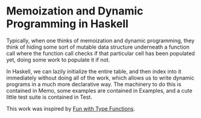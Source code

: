 # Memoization and Dynamic Programming in Haskell

Typically, when one thinks of memoization and dynamic programming, they think
of hiding some sort of mutable data structure underneath a function call where
the function call checks if that particular cell has been populated yet, doing
some work to populate it if not.

In Haskell, we can lazily initialize the entire table, and then index into it
immediately without doing all of the work, which allows us to write dynamic
programs in a much more declarative way. The machinery to do this is contained
in Memo, some examples are contained in Examples, and a cute little test suite
is contained in Test.

This work was inspired by [Fun with Type Functions](https://www.cs.tufts.edu/comp/150FP/archive/simon-peyton-jones/typefun.pdf).
